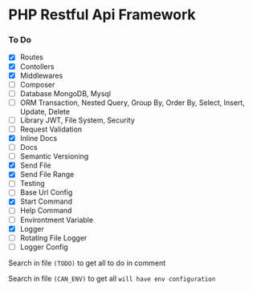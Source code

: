 # PHP Restful Api Framework

### To Do

-   [x] Routes
-   [x] Contollers
-   [x] Middlewares
-   [ ] Composer
-   [ ] Database MongoDB, Mysql
-   [ ] ORM Transaction, Nested Query, Group By, Order By, Select, Insert, Update, Delete
-   [ ] Library JWT, File System, Security
-   [ ] Request Validation
-   [x] Inline Docs
-   [ ] Docs
-   [ ] Semantic Versioning
-   [x] Send File
-   [x] Send File Range
-   [ ] Testing
-   [ ] Base Url Config
-   [x] Start Command
-   [ ] Help Command
-   [ ] Environtment Variable
-   [x] Logger
-   [ ] Rotating File Logger
-   [ ] Logger Config

Search in file `(TODO)` to get all to do in comment

Search in file `(CAN_ENV)` to get all `will have env configuration`
